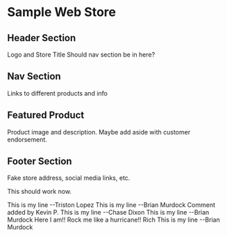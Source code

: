 # Sample Web Store
## Header Section
Logo and Store Title
Should nav section be in here?
## Nav Section
Links to different products and info
## Featured Product
Product image and description. Maybe add aside with customer endorsement.
## Footer Section
Fake store address, social media links, etc.

This should work now.

This is my line --Triston Lopez
This is my line --Brian Murdock
Comment added  by Kevin P.
This is my line --Chase Dixon
This is my line --Brian Murdock
Here I am!! Rock me like a hurricane!!  Rich
This is my line --Brian Murdock

